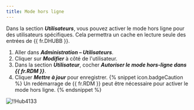 ```yaml
---
title: Mode hors ligne
---
```

Dans la section ***Utilisateurs***, vous pouvez activer le mode hors ligne pour des utilisateurs spécifiques. Cela permettra un cache en lecture seule des entrées de {{ fr.DHUBB }}.  

1. Aller dans ***Administration – Utilisateurs***. 
1. Cliquer sur ***Modifier*** à côté de l'utilisateur. 
1. Dans la section ***Utilisateur***, cocher ***Autoriser le mode hors-ligne dans {{ fr.RDM }}***. 
1. Cliquer ***Mettre à jour*** pour enregistrer. 
{% snippet icon.badgeCaution %} 
Un redémarrage de {{ fr.RDM }} peut être nécessaire pour activer le mode hors ligne. 
{% endsnippet %}
 
![!!Hub4133](https://webdevolutions.azureedge.net/docs/fr/hub/Hub4133.png) 
